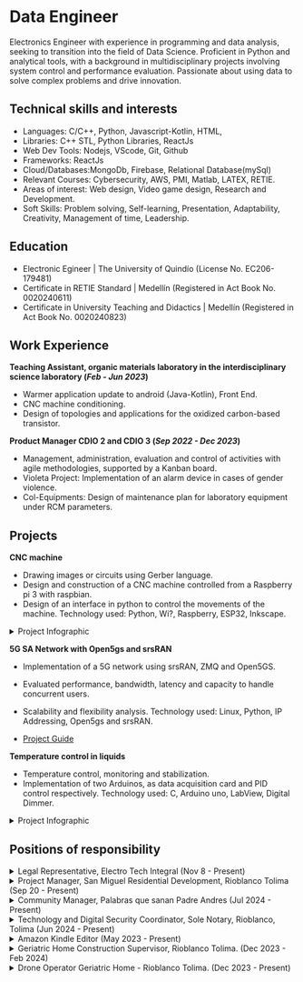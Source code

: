 # Data Engineer
Electronics Engineer with experience in programming and data analysis, seeking to transition into the field of Data Science. Proficient in Python and analytical tools, with a background in multidisciplinary projects involving system control and performance evaluation. Passionate about using data to solve complex problems and drive innovation.

## Technical skills and interests
- Languages: C/C++, Python, Javascript-Kotlin, HTML,
- Libraries: C++ STL, Python Libraries, ReactJs
- Web Dev Tools: Nodejs, VScode, Git, Github
- Frameworks: ReactJs
- Cloud/Databases:MongoDb, Firebase, Relational Database(mySql)
- Relevant Courses: Cybersecurity, AWS, PMI, Matlab, LATEX, RETIE.
- Areas of interest: Web design, Video game design, Research and Development.
- Soft Skills: Problem solving, Self-learning, Presentation, Adaptability, Creativity, Management of time, Leadership.

## Education
- Electronic Egineer | The University of Quindío (License No. EC206-179481)
- Certificate in RETIE Standard | Medellín (Registered in Act Book No. 0020240611)
- Certificate in University Teaching and Didactics | Medellín (Registered in Act Book No. 0020240823)						       		

## Work Experience
**Teaching Assistant, organic materials laboratory in the interdisciplinary science laboratory (_Feb - Jun 2023_)**

- Warmer application update to android (Java-Kotlin), Front End.
- CNC machine conditioning.
- Design of topologies and applications for the oxidized carbon-based transistor.

**Product Manager CDIO 2 and CDIO 3 (_Sep 2022 - Dec 2023_)**
- Management, administration, evaluation and control of activities with agile methodologies, supported by a Kanban board.
- Violeta Project: Implementation of an alarm device in cases of gender violence.
- Col-Equipments: Design of maintenance plan for laboratory equipment under RCM parameters.

## Projects

**CNC machine**
- Drawing images or circuits using Gerber language.
- Design and construction of a CNC machine controlled from a Raspberry pi 3 with raspbian.
- Design of an interface in python to control the movements of the machine.
Technology used: Python, Wi?, Raspberry, ESP32, Inkscape.

<details>
  <summary>Project Infographic</summary>
  <img src="assets/img/info.jpg" alt="Project Infographic">
  <br><br>
</details>


**5G SA Network with Open5gs and srsRAN**

- Implementation of a 5G network using srsRAN, ZMQ and Open5GS.
- Evaluated performance, bandwidth, latency and capacity to handle concurrent users.
- Scalability and flexibility analysis.
Technology used: Linux, Python, IP Addressing, Open5gs and srsRAN.

- [Project Guide](https://github.com/JsCc-Electro/5G-SA-Network-Open5gs-srsRAN)

**Temperature control in liquids**
- Temperature control, monitoring and stabilization.
- Implementation of two Arduinos, as data acquisition card and PID control respectively.
Technology used: C, Arduino uno, LabView, Digital Dimmer.

<details>
  <summary>Project Infographic</summary>
  <img src="assets/img/Calentador_Info.jpg" alt="Project Infographic">
<br><br>
</details>


## Positions of responsibility

<details>  
  <summary>Legal Representative, Electro Tech Integral (Nov 8 - Present)</summary>
  
  <ul>
    <li>Responsible for the legal representation of the company, managing contract execution, strategic decision-making, and ensuring regulatory compliance to support company growth and operations.</li>
  </ul>

</details>

<details>  
  <summary>Project Manager, San Miguel Residential Development, Rioblanco Tolima (Sep 20 - Present)</summary>
  
  <ul>
    <li>Led comprehensive project planning and resource management to ensure efficient, on-schedule development, overseeing contracts, budgets, and administrative decisions essential for successful lot sales and community establishment.</li>
    <li>Developed and implemented targeted marketing campaigns to promote the development, coordinating with stakeholders to drive visibility and engagement among potential buyers.</li>
  </ul>
  </details>
<details>
  <summary>Community Manager, Palabras que sanan Padre Andres (Jul 2024 - Present) </summary>
  <ul>
    <li>Responsible for the comprehensive management of social networks, including content creation, event planning and execution, coordination of financial flows from social platforms to corporate accounts, and administration of advertising campaigns. </li>
  </ul>
</details>
<details>
  <summary>Technology and Digital Security Coordinator, Sole Notary, Rioblanco, Tolima (Jun 2024 - Present)</summary>
  <ul>
    <li>Comprehensive management of technological systems, including installation and maintenance of equipment (printers, cameras, software), and consulting on strategic decisions.</li> 
  </ul>
</details>
<details>
  <summary>Amazon Kindle Editor (May 2023 - Present)</summary>
  <ul>
    <li>Designed and created attractive, professional book covers, enhancing the visibility and appeal of the final product.</li>
    <li>Added essential missing content, ensuring the published material is complete and coherent.</li>
    <li>Reorganized books by chapters and sections, optimizing the structure for a better reading experience.</li>
  </ul>
</details>
<details>
  <summary>Geriatric Home Construction Supervisor, Rioblanco Tolima. (Dec 2023 - Feb 2024)</summary>
  <ul>
    <li>Coordinate the activities of workers, subcontractors and suppliers.</li>
    <li>Keep detailed records of activities, progress reports, design changes.</li>
  </ul>
</details>
<details>
  <summary>Drone Operator Geriatric Home - Rioblanco Tolima. (Dec 2023 - Present)</summary>
  <ul>
    <li>Construction inspection, land mapping, event recording and project monitoring.</li>
    <li>Process images to obtain area measurements and detect possible anomalies.</li>
  </ul>
  <!-- Contenedor para las imágenes -->
  <div class="drone-images-container">
    <div class="drone-image-column">
      <img src="assets/img/DJI_0434.JPG" alt="Imagen de drone 1">
    </div>
    <div class="drone-image-column">
      <img src="assets/img/DJI_0495.JPG" alt="Imagen de drone 2">
    </div>
    <div class="drone-image-column">
      <img src="assets/img/DJI_0597.JPG" alt="Imagen de drone 3">
    </div>
  </div>
</details>

